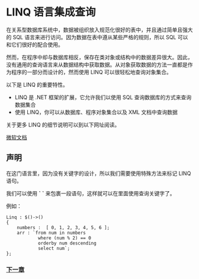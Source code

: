 # LINQ 语言集成查询
在关系型数据库系统中，数据被组织放入规范化很好的表中，并且通过简单且强大的 SQL 语言来进行访问。因为数据在表中遵从某些严格的规则，所以 SQL 可以和它们很好的配合使用。

然而，在程序中却与数据库相反，保存在类对象或结构中的数据差异很大。因此，没有通用的查询语言来从数据结构中获取数据。从对象获取数据的方法一直都是作为程序的一部分而设计的，然而使用 LINQ 可以很轻松地查询对象集合。

以下是 LINQ 的重要特性。

- LINQ 是 .NET 框架的扩展，它允许我们以使用 SQL 查询数据库的方式来查询数据集合
- 使用 LINQ，你可以从数据库、程序对象集合以及 XML 文档中查询数据

关于更多 LINQ 的细节说明可以到以下网址阅读。

[微软文档](https://docs.microsoft.com/zh-cn/dotnet/csharp/programming-guide/concepts/linq/getting-started-with-linq)

## 声明
在这门语言里，因为没有关键字的设计，所以我们需要使用特殊方法来标记 LINQ 语句。

我们可以使用 **\`** **\`** 来包裹一段语句，这样就可以在里面使用查询关键字了。

例如：
```
Linq : $()->()
{
    numbers :  [ 0, 1, 2, 3, 4, 5, 6 ];
    arr : `from num in numbers
            where (num % 2) == 0
            orderby num descending
            select num`;
};
```

### [下一章](命名空间.md)

